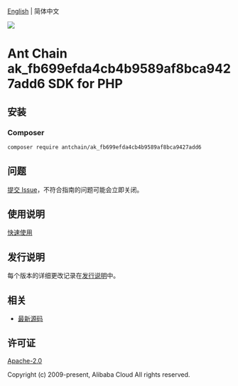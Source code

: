 [English](README.md) | 简体中文

![](https://aliyunsdk-pages.alicdn.com/icons/AlibabaCloud.svg)

# Ant Chain ak_fb699efda4cb4b9589af8bca9427add6 SDK for PHP

## 安装

### Composer

```bash
composer require antchain/ak_fb699efda4cb4b9589af8bca9427add6
```

## 问题

[提交 Issue](https://github.com/alipay/antchain-openapi-prod-sdk/issues/new)，不符合指南的问题可能会立即关闭。

## 使用说明

[快速使用](https://github.com/alipay/antchain-openapi-prod-sdk)

## 发行说明

每个版本的详细更改记录在[发行说明](./ChangeLog.txt)中。

## 相关

* [最新源码](https://github.com/antchain-openapi-sdk-php)

## 许可证

[Apache-2.0](http://www.apache.org/licenses/LICENSE-2.0)

Copyright (c) 2009-present, Alibaba Cloud All rights reserved.
